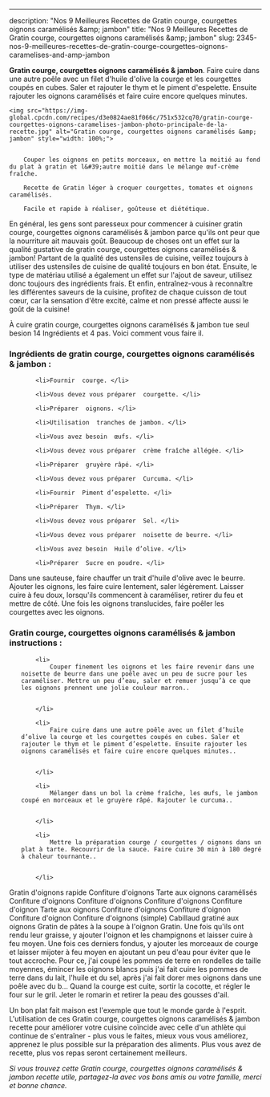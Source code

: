 ---
description: "Nos 9 Meilleures Recettes de Gratin courge, courgettes oignons caramélisés &amp;amp; jambon"
title: "Nos 9 Meilleures Recettes de Gratin courge, courgettes oignons caramélisés &amp;amp; jambon"
slug: 2345-nos-9-meilleures-recettes-de-gratin-courge-courgettes-oignons-caramelises-and-amp-jambon

<p>
	<strong>Gratin courge, courgettes oignons caramélisés &amp; jambon</strong>. 
	Faire cuire dans une autre poêle avec un filet d&#39;huile d&#39;olive la courge et les courgettes coupés en cubes. Saler et rajouter le thym et le piment d&#39;espelette. Ensuite rajouter les oignons caramélisés et faire cuire encore quelques minutes.
</p>
<p>
	
	<img src="https://img-global.cpcdn.com/recipes/d3e0824ae81f066c/751x532cq70/gratin-courge-courgettes-oignons-caramelises-jambon-photo-principale-de-la-recette.jpg" alt="Gratin courge, courgettes oignons caramélisés &amp; jambon" style="width: 100%;">
	
	
		Couper les oignons en petits morceaux, en mettre la moitié au fond du plat à gratin et l&#39;autre moitié dans le mélange œuf-crème fraîche.
	
		Recette de Gratin léger à croquer courgettes, tomates et oignons caramélisés.
	
		Facile et rapide à réaliser, goûteuse et diététique.
	
</p>

En général, les gens sont paresseux pour commencer à cuisiner gratin courge, courgettes oignons caramélisés &amp; jambon parce qu'ils ont peur que la nourriture ait mauvais goût. Beaucoup de choses ont un effet sur la qualité gustative de gratin courge, courgettes oignons caramélisés &amp; jambon! Partant de la qualité des ustensiles de cuisine, veillez toujours à utiliser des ustensiles de cuisine de qualité toujours en bon état. Ensuite, le type de matériau utilisé a également un effet sur l'ajout de saveur, utilisez donc toujours des ingrédients frais. Et enfin, entraînez-vous à reconnaître les différentes saveurs de la cuisine, profitez de chaque cuisson de tout cœur, car la sensation d'être excité, calme et non pressé affecte aussi le goût de la cuisine!

<!--inarticleads1-->

À cuire gratin courge, courgettes oignons caramélisés &amp; jambon tue seul besion 14 Ingrédients et 4 pas. Voici comment vous faire il.

<h3>Ingrédients de gratin courge, courgettes oignons caramélisés &amp; jambon :</h3>

<ol>
	
		<li>Fournir  courge. </li>
	
		<li>Vous devez vous préparer  courgette. </li>
	
		<li>Préparer  oignons. </li>
	
		<li>Utilisation  tranches de jambon. </li>
	
		<li>Vous avez besoin  œufs. </li>
	
		<li>Vous devez vous préparer  crème fraîche allégée. </li>
	
		<li>Préparer  gruyère râpé. </li>
	
		<li>Vous devez vous préparer  Curcuma. </li>
	
		<li>Fournir  Piment d’espelette. </li>
	
		<li>Préparer  Thym. </li>
	
		<li>Vous devez vous préparer  Sel. </li>
	
		<li>Vous devez vous préparer  noisette de beurre. </li>
	
		<li>Vous avez besoin  Huile d’olive. </li>
	
		<li>Préparer  Sucre en poudre. </li>
	
</ol>

Dans une sauteuse, faire chauffer un trait d&#39;huile d&#39;olive avec le beurre. Ajouter les oignons, les faire cuire lentement, saler légèrement. Laisser cuire à feu doux, lorsqu&#39;ils commencent à caraméliser, retirer du feu et mettre de côté. Une fois les oignons translucides, faire poêler les courgettes avec les oignons. 

<!--inarticleads2-->

<h3>Gratin courge, courgettes oignons caramélisés &amp; jambon instructions :</h3>

<ol>
	
		<li>
			Couper finement les oignons et les faire revenir dans une noisette de beurre dans une poêle avec un peu de sucre pour les caraméliser. Mettre un peu d’eau, saler et remuer jusqu’à ce que les oignons prennent une jolie couleur marron..
			
			
		</li>
	
		<li>
			Faire cuire dans une autre poêle avec un filet d’huile d’olive la courge et les courgettes coupés en cubes. Saler et rajouter le thym et le piment d’espelette. Ensuite rajouter les oignons caramélisés et faire cuire encore quelques minutes..
			
			
		</li>
	
		<li>
			Mélanger dans un bol la crème fraîche, les œufs, le jambon coupé en morceaux et le gruyère râpé. Rajouter le curcuma..
			
			
		</li>
	
		<li>
			Mettre la préparation courge / courgettes / oignons dans un plat à tarte. Recouvrir de la sauce. Faire cuire 30 min à 180 degré à chaleur tournante..
			
			
		</li>
	
</ol>

Gratin d&#39;oignons rapide Confiture d&#39;oignons Tarte aux oignons caramélisés Confiture d&#39;oignons Confiture d&#39;oignons Confiture d&#39;oignons Confiture d&#39;oignon Tarte aux oignons Confiture d&#39;oignons Confiture d&#39;oignon Confiture d&#39;oignon Confiture d&#39;oignons (simple) Cabillaud gratiné aux oignons Gratin de pâtes à la soupe à l&#39;oignon Gratin. Une fois qu&#39;ils ont rendu leur graisse, y ajouter l&#39;oignon et les champignons et laisser cuire à feu moyen. Une fois ces derniers fondus, y ajouter les morceaux de courge et laisser mijoter à feu moyen en ajoutant un peu d&#39;eau pour éviter que le tout accroche. Pour ce, j&#39;ai coupé les pommes de terre en rondelles de taille moyennes, émincer les oignons blancs puis j&#39;ai fait cuire les pommes de terre dans du lait, l&#39;huile et du sel, après j&#39;ai fait dorer mes oignons dans une poêle avec du b… Quand la courge est cuite, sortir la cocotte, et régler le four sur le gril. Jeter le romarin et retirer la peau des gousses d&#39;ail. 

<!--inarticleads1-->

<p>
Un bon plat fait maison est l'exemple que tout le monde garde à l'esprit. L'utilisation de ces Gratin courge, courgettes oignons caramélisés &amp; jambon recette pour améliorer votre cuisine coïncide avec celle d'un athlète qui continue de s'entraîner - plus vous le faites, mieux vous vous améliorez, apprenez le plus possible sur la préparation des aliments. Plus vous avez de recette, plus vos repas seront certainement meilleurs.
</p>

<p>
<i>Si vous trouvez cette Gratin courge, courgettes oignons caramélisés &amp; jambon recette utile, partagez-la avec vos bons amis ou votre famille, merci et bonne chance.</i>
</p>
